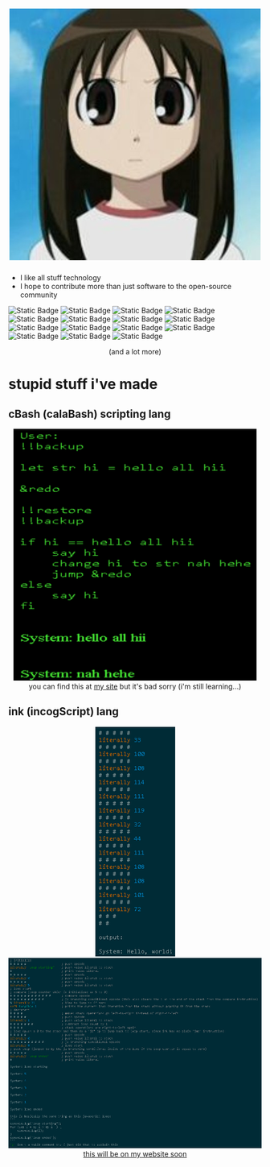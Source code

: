 <h1 align="center">
  <img src="https://github.com/notapsuedonym/notapsuedonym/blob/main/cereal.jpg?raw=true">
</h1>

- I like all stuff technology
- I hope to contribute more than just software to the open-source community

![Static Badge](https://img.shields.io/badge/hates-4chan-%23006600?logo=4chan)
![Static Badge](https://img.shields.io/badge/HATES-Meta-%230467DF?logo=Meta&color=%230467DF)
![Static Badge](https://img.shields.io/badge/HATES-.NET-%230467DF?logo=.NET&color=%23512BD4)
![Static Badge](https://img.shields.io/badge/HATES-NVIDIA-%230467DF?logo=NVIDIA&color=%2376B900)
![Static Badge](https://img.shields.io/badge/HATES-AT%26T-%230467DF?logo=AT%26T&color=%23009FDB)
![Static Badge](https://img.shields.io/badge/loves-Matrix-%23000000?logo=matrix)
![Static Badge](https://img.shields.io/badge/uses-Element-%230DBD8B?logo=element)
![Static Badge](https://img.shields.io/badge/uses-Manjaro-%2335BF5C?logo=manjaro)
![Static Badge](https://img.shields.io/badge/eats-Pi-%23A22846?logo=raspberrypi)
![Static Badge](https://img.shields.io/badge/smoke-Camls-%230467DF?logo=OCaml&color=%23EC6813)
![Static Badge](https://img.shields.io/badge/knows-Python-%233776AB?logo=python)
![Static Badge](https://img.shields.io/badge/knows-JavaScript-%23F7DF1E?logo=javascript)
![Static Badge](https://img.shields.io/badge/learning-Perl-%2339457E?logo=perl)
![Static Badge](https://img.shields.io/badge/learning-C%2B%2B-%2300599C?logo=c%2B%2B)
![Static Badge](https://img.shields.io/badge/learning-Fortran-%23734F96?logo=Fortran&color=%23734F96)


<p align="center">(and a lot more)</p>

# stupid stuff i've made
## cBash (calaBash) scripting lang
<div align="center">
  <img src="https://github.com/notapsuedonym/notapsuedonym/blob/main/stupidLang.png?raw=true" height="500vh">
</div>
<div align="center">
  you can find this at <a href="https://artificialvagina.neocities.org/cBash">my site</a> but it's bad sorry
  (i'm still learning...)
</div>

## ink (incogScript) lang
<div align="center">
  <img src="https://github.com/notapsuedonym/notapsuedonym/blob/main/ink3.png?raw=true">
  <img src="https://github.com/notapsuedonym/notapsuedonym/blob/main/unecessaryComplexity.png?raw=true">
</div>
<div align="center">
  <a href="https://artificialvagina.neocities.org/scribeLang">this will be on my website soon</a>
</div>


